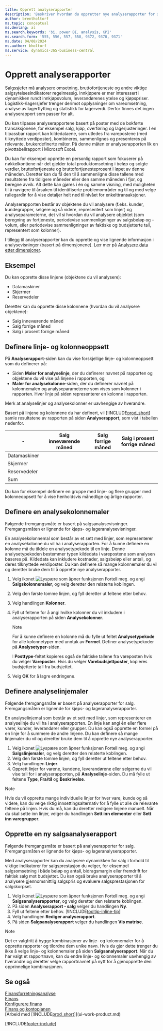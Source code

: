 ```yaml
---
title: Opprett analyserapporter
description: 'Beskriver hvordan du oppretter nye analyserapporter for salg, kjøp og beholdning, og definerer analysemaler.'
author: brentholtorf
ms.topic: conceptual
ms.devlang: al
ms.search.keywords: 'bi, power BI, analysis, KPI'
ms.search.form: '555, 556, 557, 558, 9372, 9370, 9371'
ms.date: 04/08/2024
ms.author: bholtorf
ms.service: dynamics-365-business-central
---
```

# <a name="create-analysis-reports"></a>Opprett analyserapporter

Salgssjefer må analysere omsetning, bruttofortjeneste og andre viktige salgsytelsesindikatorer regelmessig. Innkjøpere er mer interessert i dynamikken rundt innkjøpsvolum, leverandørenes ytelse og kjøpspriser. Logistikk-/lagersjefer trenger derimot opplysninger om vareomsetning, analyse av lagerflytting og statistikk for lagerverdi. Derfor finnes det ingen analyserapport som passer for alt.

Du kan tilpasse analyserapportene basert på poster med de bokførte transaksjonene, for eksempel salg, kjøp, overføring og lagerjusteringer. I en tilpassbar rapport kan kildedataene, som utledes fra varepostene (med tilknyttede verdiposter), kombineres, sammenlignes og presenteres på relevante, brukerdefinerte måter. På denne måten er analyserapporten lik en pivottabellrapport i Microsoft Excel.  

Du kan for eksempel opprette en personlig rapport som fokuserer på nøkkelkontiene når det gjelder total produktomsetning i beløp og solgte verdier, bruttofortjeneste og bruttofortjenesteprosent i løpet av denne måneden. Deretter kan du få den til å sammenligne disse tallene med resultatene fra tidligere måneder eller den samme måneden i fjor, og beregne avvik. Alt dette kan gjøres i én og samme visning, med muligheten til å navigere til årsaken til identifiserte problemområder og til og med velge rullegardin for å vise detaljer helt ned til nivået for enkelttransaksjoner.  

Analyserapporten består av objektene du vil analysere (f.eks. kunder, kundegrupper, selgere og så videre, representert som linjer) og analyseparameterne, det vil si hvordan du vil analysere objektet (som beregning av fortjeneste, periodevise sammenligninger av salgsbeløp og -volum, eller periodevise sammenligninger av faktiske og budsjetterte tall, representert som kolonner). 

I tillegg til analyserapporter kan du opprette og vise lignende informasjon i analysevisninger (basert på dimensjonene). Lær mer på [Analysere data etter dimensjoner](bi-how-analyze-data-dimension.md).

## <a name="example"></a>Eksempel

Du kan opprette disse linjene (objektene du vil analysere):  

- Datamaskiner  
- Skjermer  
- Reservedeler  

Deretter kan du opprette disse kolonnene (hvordan du vil analysere objektene):  

- Salg inneværende måned  
- Salg forrige måned  
- Salg i prosent forrige måned  

## <a name="setting-up-line-and-column-layouts"></a>Definere linje- og kolonneoppsett

På **Analyserapport**-siden kan du vise forskjellige linje- og kolonneoppsett som du definerer på:

* Siden **Maler for analyselinje**, der du definerer navnet på rapporten og objektene du vil vise på linjene i rapporten, og
* **Maler for analysekolonne**-siden, der du definerer navnet på kolonnemalen og analyseparameterne som vises som kolonner i rapporten. Hver linje på siden representerer en kolonne i rapporten. 

Merk at analyselinjer og analysekolonner er uavhengige av hverandre.  

Basert på linjene og kolonnene du har definert, vil [!INCLUDE[prod_short](includes/prod_short.md)] samle resultatene av rapporten på siden **Analyserapport**, som vist i tabellen nedenfor.  

|- |Salg inneværende måned|Salg forrige måned|Salg i prosent forrige måned|  
|-|-|-|-|  
|Datamaskiner| | | |  
|Skjermer| | | |  
|Reservedeler| | | |  
|Sum| | | |  

Du kan for eksempel definere en gruppe med linje- og flere grupper med kolonneoppsett for å vise henholdsvis månedlige og årlige rapporter.

## <a name="set-up-analysis-column-templates"></a>Definere en analysekolonnemaler

Følgende fremgangsmåte er basert på salgsanalysevisninger. Fremgangsmåten er lignende for kjøps- og lageranalysevisninger.

En analysekolonnemal som består av et sett med linjer, som representerer en analysekolonne du vil ha i analyserapporten. For å kunne definere en kolonne må du tildele en analysetypekode til en linje. Denne analysetypekoden bestemmer typen kildedata i varepostene som analysen baseres på. Kildedata kan inkludere kostnader, salgsbeløp eller antall, og deres tilknyttede verdiposter. Du kan definere så mange kolonnemaler du vil og deretter bruke dem til å opprette nye analyserapporter.    

1. Velg ikonet ![Lyspære som åpner funksjonen Fortell meg.](media/ui-search/search_small.png "Fortell hva du vil gjøre") og angi **Salgskolonnemaler**, og velg deretter den relaterte koblingen.  
2. Velg den første tomme linjen, og fyll deretter ut feltene etter behov.
3. Velg handlingen **Kolonner**.  
4. Fyll ut feltene for å angi hvilke kolonner du vil inkludere i analyserapporten på siden **Analysekolonner**.  

    > [!NOTE]  
    > For å kunne definere en kolonne må du fylle ut feltet **Analysetypekode** for alle kolonnetyper med unntak av **Formel**. Definer analysetypekoder på **Analysetyper**-siden.  
    >
    > I **Posttype**-feltet kopieres også de faktiske tallene fra vareposten hvis du velger **Vareposter**. Hvis du velger **Varebudsjettposter**, kopieres budsjetterte tall fra budsjettet.  
5. Velg **OK** for å lagre endringene.  

## <a name="set-up-analysis-line-templates"></a>Definere analyselinjemaler

Følgende fremgangsmåte er basert på analyserapporter for salg. Fremgangsmåten er lignende for kjøps- og lageranalyserapporter.

En analyselinjemal som består av et sett med linjer, som representerer en analyselinje du vil ha i analyserapporten. En linje kan angi én eller flere varer, kunder, leverandører eller grupper. Du kan også opprette en formel på en linje for å summere de andre linjene. Du kan definere så mange linjemaler du vil og deretter bruke dem til å opprette nye analyserapporter.

1. Velg ikonet ![Lyspære som åpner funksjonen Fortell meg.](media/ui-search/search_small.png "Fortell hva du vil gjøre") og angi **Salgslinjemaler**, og velg deretter den relaterte koblingen.  
2. Velg den første tomme linjen, og fyll deretter ut feltene etter behov.
3. Velg handlingen **Linjer**.  
4. Opprett linjer for varene, kundene, leverandørene eller selgerne du vil vise tall for i analyserapporten, på **Analyselinje**-siden. Du må fylle ut feltene **Type**, **Fra/til** og **Beskrivelse**.  

> [!NOTE]  
> Hvis du vil opprette mange individuelle linjer for hver vare, kunde og så videre, kan du velge riktig innsettingsalternativ for å fylle ut alle de relevante feltene på linjen. Hvis du må, kan du deretter redigere linjene manuelt. Når du skal sette inn linjer, velger du handlingen **Sett inn elementer** eller **Sett inn varegrupper**.  

## <a name="create-a-new-sales-analysis-report"></a>Opprette en ny salgsanalyserapport

Følgende fremgangsmåte er basert på analyserapporter for salg. Fremgangsmåten er lignende for kjøps- og lageranalyserapporter.

Med analyserapporter kan du analysere dynamikken for salg i forhold til viktige indikatorer for salgsprestasjon du velger, for eksempel salgsomsetning i både beløp og antall, bidragsmargin eller fremdrift for faktisk salg mot budsjettet. Du kan også bruke analyserapporter til å analysere gjennomsnittlig salgspris og evaluere salgsprestasjonen for salgskorpset.  

1. Velg ikonet ![Lyspære som åpner funksjonen Fortell meg.](media/ui-search/search_small.png "Fortell hva du vil gjøre") og angi **Salgsanalyserapporter**, og velg deretter den relaterte koblingen.  
2. På siden **Analyserapport - salg** velger du handlingen **Ny**.
3. Fyll ut feltene etter behov. [!INCLUDE[tooltip-inline-tip](includes/tooltip-inline-tip_md.md)]
4. Velg handlingen **Rediger analyserapport**.
5. På siden **Salgsanalyserapport** velger du handlingen **Vis matrise**.  

> [!NOTE]  
> Det er valgfritt å bygge kombinasjoner av linje- og kolonnemaler for å opprette rapporter og tilordne dem unike navn. Hvis du gjør dette trenger du ikke å velge linje- og kolonnemaler på siden **Salgsanalyserapport**. Når du har valgt et rapportnavn, kan du endre linje- og kolonnemaler uavhengig av hverandre og deretter velge rapportnavnet på nytt for å gjenopprette den opprinnelige kombinasjonen.

## <a name="see-also"></a>Se også

[Finansforretningsanalyse](bi.md)  
[Finans](finance.md)  
[Konfigurere finans](finance-setup-finance.md)  
[Finans og kontoplanen](finance-general-ledger.md)  
[Arbeid med [!INCLUDE[prod_short](includes/prod_short.md)]](ui-work-product.md)  

[!INCLUDE[footer-include](includes/footer-banner.md)]
